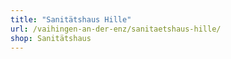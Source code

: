 ```yaml
---
title: "Sanitätshaus Hille"
url: /vaihingen-an-der-enz/sanitaetshaus-hille/
shop: Sanitätshaus
---
```

